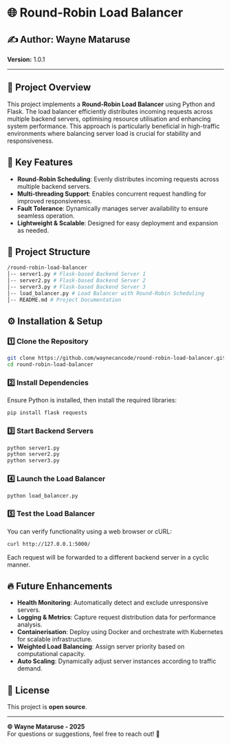 # 🌐 Round-Robin Load Balancer

## ✍️ Author: Wayne Mataruse

**Version:** 1.0.1

---

## 📌 Project Overview

This project implements a **Round-Robin Load Balancer** using Python and Flask. The load balancer efficiently distributes incoming requests across multiple backend servers, optimising resource utilisation and enhancing system performance. This approach is particularly beneficial in high-traffic environments where balancing server load is crucial for stability and responsiveness.

## 🚀 Key Features

- **Round-Robin Scheduling**: Evenly distributes incoming requests across multiple backend servers.
- **Multi-threading Support**: Enables concurrent request handling for improved responsiveness.
- **Fault Tolerance**: Dynamically manages server availability to ensure seamless operation.
- **Lightweight & Scalable**: Designed for easy deployment and expansion as needed.

## 📂 Project Structure
```sh
/round-robin-load-balancer 
│-- server1.py # Flask-based Backend Server 1 
│-- server2.py # Flask-based Backend Server 2 
│-- server3.py # Flask-based Backend Server 3 
│-- load_balancer.py # Load Balancer with Round-Robin Scheduling 
│-- README.md # Project Documentation
```

## ⚙️ Installation & Setup

### 1️⃣ Clone the Repository

```sh
git clone https://github.com/waynecancode/round-robin-load-balancer.git
cd round-robin-load-balancer
```

### 2️⃣ Install Dependencies
Ensure Python is installed, then install the required libraries:

```sh
pip install flask requests
```
### 3️⃣ Start Backend Servers
```sh
python server1.py
python server2.py
python server3.py
```
### 4️⃣ Launch the Load Balancer
```sh
python load_balancer.py
```

### 5️⃣ Test the Load Balancer
You can verify functionality using a web browser or cURL:

```sh
curl http://127.0.0.1:5000/
```
Each request will be forwarded to a different backend server in a cyclic manner.

## 🔥 Future Enhancements

- **Health Monitoring**: Automatically detect and exclude unresponsive servers.
- **Logging & Metrics**: Capture request distribution data for performance analysis.
- **Containerisation**: Deploy using Docker and orchestrate with Kubernetes for scalable infrastructure.
- **Weighted Load Balancing**: Assign server priority based on computational capacity.
- **Auto Scaling**: Dynamically adjust server instances according to traffic demand.

## 📜 License

This project is **open source**.

---

**© Wayne Mataruse - 2025**  
For questions or suggestions, feel free to reach out! 🚀
